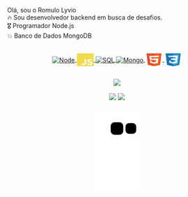 Olá, sou o Romulo Lyvio
<br>🔥 Sou desenvolvedor backend em busca de desafios.
<br>🎖️ Programador Node.js 
<br>💥 Banco de Dados MongoDB
<div align="center">
  <a href="https://github.com/lyvioo">
  
  
<div style="display: inline_block"><br>
  <img align="center" alt="Node" height="30" width="40" src="https://www.webcuits.com/images/lang/nodejs_logo.png">
  <img align="center" alt="Js" height="30" width="40" src="https://raw.githubusercontent.com/devicons/devicon/master/icons/javascript/javascript-plain.svg">
  <img align="center" alt="SQL" height="30" width="40" src="https://clipground.com/images/sql-logo-clipart.jpg">
  <img align="center" alt="Mongo" height="30" width="40" src="https://th.bing.com/th/id/OIP.4y0O4Ytk5MArYDVEKMahLQHaHa?pid=ImgDet&rs=1">
  
  <img align="center" alt="HTML" height="30" width="40" src="https://raw.githubusercontent.com/devicons/devicon/master/icons/html5/html5-original.svg">
  <img align="center" alt="CSS" height="30" width="40" src="https://raw.githubusercontent.com/devicons/devicon/master/icons/css3/css3-original.svg">
  
  
</div>
  
  ##
 
<div> 
  
  <a href="https://www.instagram.com/romulolyvio/" target="_blank"><img src="https://img.shields.io/badge/-Instagram-%23E4405F?style=for-the-badge&logo=instagram&logoColor=white" target="_blank"></a>
 
 
  <a href = "mailto:romulolyvio@gmail.com"><img src="https://img.shields.io/badge/-Gmail-%23333?style=for-the-badge&logo=gmail&logoColor=white" target="_blank"></a>
  <a href="https://www.linkedin.com/in/romulo-lyvio-6636b6211/" target="_blank"><img src="https://img.shields.io/badge/-LinkedIn-%230077B5?style=for-the-badge&logo=linkedin&logoColor=white" target="_blank"></a> 
 
  ![Snake animation](https://github.com/rafaballerini/rafaballerini/blob/output/github-contribution-grid-snake.svg)
 
</div>

